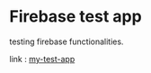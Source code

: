 # Firebase test app

testing firebase functionalities.

link : [my-test-app](https://my-test-project-13359.web.app)